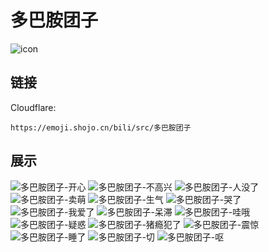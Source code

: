 # 多巴胺团子
![icon](https://emoji.shojo.cn/bili/src/多巴胺团子/icon.png)
## 链接
Cloudflare:
```
https://emoji.shojo.cn/bili/src/多巴胺团子
```
## 展示
![多巴胺团子-开心](https://emoji.shojo.cn/bili/src/多巴胺团子/多巴胺团子-开心.png)
![多巴胺团子-不高兴](https://emoji.shojo.cn/bili/src/多巴胺团子/多巴胺团子-不高兴.png)
![多巴胺团子-人没了](https://emoji.shojo.cn/bili/src/多巴胺团子/多巴胺团子-人没了.png)
![多巴胺团子-卖萌](https://emoji.shojo.cn/bili/src/多巴胺团子/多巴胺团子-卖萌.png)
![多巴胺团子-生气](https://emoji.shojo.cn/bili/src/多巴胺团子/多巴胺团子-生气.png)
![多巴胺团子-哭了](https://emoji.shojo.cn/bili/src/多巴胺团子/多巴胺团子-哭了.png)
![多巴胺团子-我爱了](https://emoji.shojo.cn/bili/src/多巴胺团子/多巴胺团子-我爱了.png)
![多巴胺团子-呆滞](https://emoji.shojo.cn/bili/src/多巴胺团子/多巴胺团子-呆滞.png)
![多巴胺团子-哇哦](https://emoji.shojo.cn/bili/src/多巴胺团子/多巴胺团子-哇哦.png)
![多巴胺团子-疑惑](https://emoji.shojo.cn/bili/src/多巴胺团子/多巴胺团子-疑惑.png)
![多巴胺团子-猪瘾犯了](https://emoji.shojo.cn/bili/src/多巴胺团子/多巴胺团子-猪瘾犯了.png)
![多巴胺团子-震惊](https://emoji.shojo.cn/bili/src/多巴胺团子/多巴胺团子-震惊.png)
![多巴胺团子-睡了](https://emoji.shojo.cn/bili/src/多巴胺团子/多巴胺团子-睡了.png)
![多巴胺团子-切](https://emoji.shojo.cn/bili/src/多巴胺团子/多巴胺团子-切.png)
![多巴胺团子-呕](https://emoji.shojo.cn/bili/src/多巴胺团子/多巴胺团子-呕.png)
